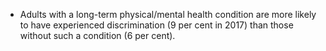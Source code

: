 -   Adults with a long-term physical/mental health condition are more
    likely to have experienced discrimination (9 per cent in 2017) than
    those without such a condition (6 per cent).
